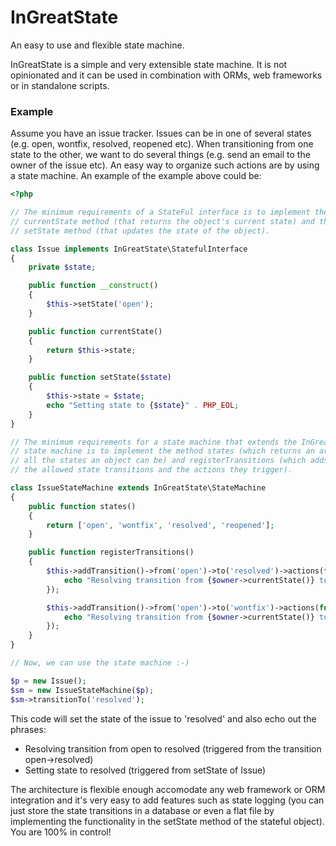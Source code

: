 # InGreatState
An easy to use and flexible state machine.

InGreatState is a simple and very extensible state machine. It is not opinionated and it can be used in combination with ORMs, web frameworks or in standalone scripts.

### Εxample
Assume you have an issue tracker. Issues can be in one of several states (e.g. open, wontfix, resolved, reopened etc). When transitioning from one state to the other, we want to do several things (e.g. send an email to the owner of the issue etc). An easy way to organize such actions are by using a state machine. An example of the example above could be:

```php
<?php

// The minimum requirements of a StateFul interface is to implement the
// currentState method (that returns the object's current state) and the
// setState method (that updates the state of the object).

class Issue implements InGreatState\StatefulInterface
{
    private $state;

    public function __construct()
    {
        $this->setState('open');
    }

    public function currentState()
    {
        return $this->state;
    }

    public function setState($state)
    {
        $this->state = $state;
        echo "Setting state to {$state}" . PHP_EOL;
    }
}

// The minimum requirements for a state machine that extends the InGreatState
// state machine is to implement the method states (which returns an array of
// all the states an object can be) and registerTransitions (which adds all
// the allowed state transitions and the actions they trigger).

class IssueStateMachine extends InGreatState\StateMachine
{
    public function states()
    {
        return ['open', 'wontfix', 'resolved', 'reopened'];
    }

    public function registerTransitions()
    {
        $this->addTransition()->from('open')->to('resolved')->actions(function ($owner) {
            echo "Resolving transition from {$owner->currentState()} to resolved" . PHP_EOL;
        });

        $this->addTransition()->from('open')->to('wontfix')->actions(function ($owner) {
            echo "Resolving transition from {$owner->currentState()} to wontfix" . PHP_EOL;
        });
    }
}

// Now, we can use the state machine :-)

$p = new Issue();
$sm = new IssueStateMachine($p);
$sm->transitionTo('resolved');
```

This code will set the state of the issue to 'resolved' and also echo out
the phrases:
* Resolving transition from open to resolved (triggered from the transition open->resolved)
* Setting state to resolved  (triggered from setState of Issue)

The architecture is flexible enough accomodate any web framework or ORM integration and it's very easy to add features such as state logging (you can just store the state transitions in a database or even a flat file by implementing the functionality in the setState method of the stateful object). You are 100% in control!
